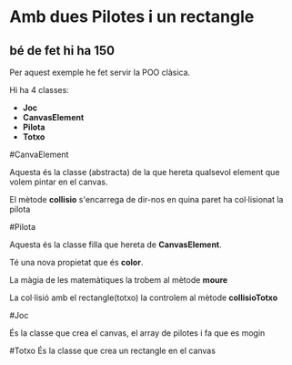 # Amb dues Pilotes i un rectangle
## bé de fet hi ha 150

Per aquest exemple he fet servir la POO clàsica.

Hi ha 4 classes:
* **Joc**
* **CanvasElement**
* **Pilota**
* **Totxo**

#CanvaElement
   
   Aquesta és la classe (abstracta) de la que hereta qualsevol element que volem pintar en el canvas.
   
   El mètode **collisio** s'encarrega de dir-nos en quina paret ha col·lisionat la pilota
   
#Pilota

   Aquesta és la classe filla que hereta de **CanvasElement**.
   
   Té una nova propietat que és **color**.
   
   La màgia de les matemàtiques la trobem al mètode **moure**
   
   La col·lisió amb el rectangle(totxo) la controlem al mètode **collisioTotxo**
   
#Joc

   És la classe que crea el canvas, el array de pilotes i fa que es mogin

#Totxo
   És la classe que crea un rectangle en el canvas
